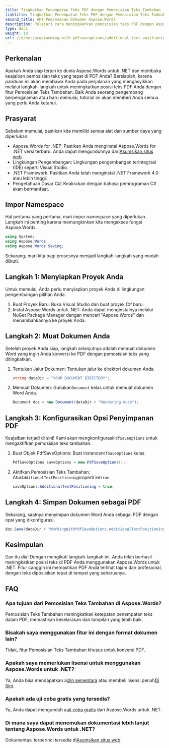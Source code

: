 ```yaml
---
title: Tingkatkan Penempatan Teks PDF dengan Pemosisian Teks Tambahan
linktitle: Tingkatkan Penempatan Teks PDF dengan Pemosisian Teks Tambahan
second_title: API Pemrosesan Dokumen Aspose.Words
description: Pelajari cara meningkatkan pemosisian teks PDF dengan Aspose.Words untuk .NET dalam beberapa langkah mudah. Sempurnakan tampilan dokumen Anda.
type: docs
weight: 10
url: /id/net/programming-with-pdfsaveoptions/additional-text-positioning/
---
```

## Perkenalan

Apakah Anda siap terjun ke dunia Aspose.Words untuk .NET dan membuka keajaiban pemosisian teks yang tepat di PDF Anda? Bersiaplah, karena panduan ini akan membawa Anda pada perjalanan yang mengasyikkan melalui langkah-langkah untuk meningkatkan posisi teks PDF Anda dengan fitur Pemosisian Teks Tambahan. Baik Anda seorang pengembang berpengalaman atau baru memulai, tutorial ini akan memberi Anda semua yang perlu Anda ketahui.

## Prasyarat

Sebelum memulai, pastikan kita memiliki semua alat dan sumber daya yang diperlukan:

-  Aspose.Words for .NET: Pastikan Anda menginstal Aspose.Words for .NET versi terbaru. Anda dapat mengunduhnya dari[Asumsikan situs web](https://releases.aspose.com/words/net/).
- Lingkungan Pengembangan: Lingkungan pengembangan terintegrasi (IDE) seperti Visual Studio.
- .NET Framework: Pastikan Anda telah menginstal .NET Framework 4.0 atau lebih tinggi.
- Pengetahuan Dasar C#: Keakraban dengan bahasa pemrograman C# akan bermanfaat.

## Impor Namespace

Hal pertama yang pertama, mari impor namespace yang diperlukan. Langkah ini penting karena memungkinkan kita mengakses fungsi Aspose.Words.

```csharp
using System;
using Aspose.Words;
using Aspose.Words.Saving;
```

Sekarang, mari kita bagi prosesnya menjadi langkah-langkah yang mudah diikuti.

## Langkah 1: Menyiapkan Proyek Anda

Untuk memulai, Anda perlu menyiapkan proyek Anda di lingkungan pengembangan pilihan Anda.

1. Buat Proyek Baru: Buka Visual Studio dan buat proyek C# baru.
2. Instal Aspose.Words untuk .NET: Anda dapat menginstalnya melalui NuGet Package Manager dengan mencari "Aspose.Words" dan menambahkannya ke proyek Anda.

## Langkah 2: Muat Dokumen Anda

Setelah proyek Anda siap, langkah selanjutnya adalah memuat dokumen Word yang ingin Anda konversi ke PDF dengan pemosisian teks yang ditingkatkan.

1. Tentukan Jalur Dokumen: Tentukan jalur ke direktori dokumen Anda.
    ```csharp
    string dataDir = "YOUR DOCUMENT DIRECTORY";
    ```
2.  Memuat Dokumen: Gunakan`Document` kelas untuk memuat dokumen Word Anda.
    ```csharp
    Document doc = new Document(dataDir + "Rendering.docx");
    ```

## Langkah 3: Konfigurasikan Opsi Penyimpanan PDF

 Keajaiban terjadi di sini! Kami akan mengkonfigurasi`PdfSaveOptions` untuk mengaktifkan pemosisian teks tambahan.

1.  Buat Objek PdfSaveOptions: Buat instance`PdfSaveOptions` kelas.
    ```csharp
    PdfSaveOptions saveOptions = new PdfSaveOptions();
    ```
2.  Aktifkan Pemosisian Teks Tambahan: Atur`AdditionalTextPositioning`properti ke`true`.
    ```csharp
    saveOptions.AdditionalTextPositioning = true;
    ```

## Langkah 4: Simpan Dokumen sebagai PDF

Sekarang, saatnya menyimpan dokumen Word Anda sebagai PDF dengan opsi yang dikonfigurasi.

```csharp
doc.Save(dataDir + "WorkingWithPdfSaveOptions.AdditionalTextPositioning.pdf", saveOptions);
```

## Kesimpulan

Dan itu dia! Dengan mengikuti langkah-langkah ini, Anda telah berhasil meningkatkan posisi teks di PDF Anda menggunakan Aspose.Words untuk .NET. Fitur canggih ini memastikan PDF Anda terlihat tajam dan profesional, dengan teks diposisikan tepat di tempat yang seharusnya.

## FAQ

### Apa tujuan dari Pemosisian Teks Tambahan di Aspose.Words?
Pemosisian Teks Tambahan meningkatkan ketepatan penempatan teks dalam PDF, memastikan keselarasan dan tampilan yang lebih baik.

### Bisakah saya menggunakan fitur ini dengan format dokumen lain?
Tidak, fitur Pemosisian Teks Tambahan khusus untuk konversi PDF.

### Apakah saya memerlukan lisensi untuk menggunakan Aspose.Words untuk .NET?
 Ya, Anda bisa mendapatkan a[izin sementara](https://purchase.aspose.com/temporary-license/) atau membeli lisensi penuh[Di Sini](https://purchase.aspose.com/buy).

### Apakah ada uji coba gratis yang tersedia?
 Ya, Anda dapat mengunduh a[uji coba gratis](https://releases.aspose.com/) dari Aspose.Words untuk .NET.

### Di mana saya dapat menemukan dokumentasi lebih lanjut tentang Aspose.Words untuk .NET?
 Dokumentasi terperinci tersedia di[Asumsikan situs web](https://reference.aspose.com/words/net/).
